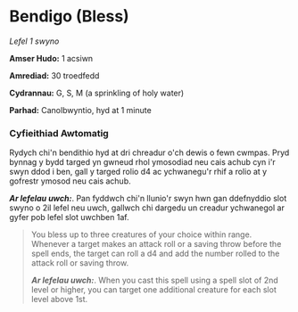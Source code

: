 # Bendigo (Bless)

*Lefel 1 swyno*

**Amser Hudo:** 1 acsiwn

**Amrediad:** 30 troedfedd

**Cydrannau:** G, S, M (a sprinkling of holy water)

**Parhad:** Canolbwyntio, hyd at 1 minute

### Cyfieithiad Awtomatig

Rydych chi'n bendithio hyd at dri chreadur o'ch dewis o fewn cwmpas. Pryd bynnag y bydd targed yn gwneud rhol ymosodiad neu cais achub cyn i'r swyn ddod i ben, gall y targed rolio d4 ac ychwanegu'r rhif a rolio at y gofrestr ymosod neu cais achub.

***Ar lefelau uwch:***. Pan fyddwch chi'n llunio'r swyn hwn gan ddefnyddio slot swyno o 2il lefel neu uwch, gallwch chi dargedu un creadur ychwanegol ar gyfer pob lefel slot uwchben 1af.

>  You bless up to three creatures of your choice within range. Whenever a target makes an attack roll or a saving throw before the spell ends, the target can roll a d4 and add the number rolled to the attack roll or saving throw.
>  
>  ***Ar lefelau uwch:***. When you cast this spell using a spell slot of 2nd level or higher, you can target one additional creature for each slot level above 1st.